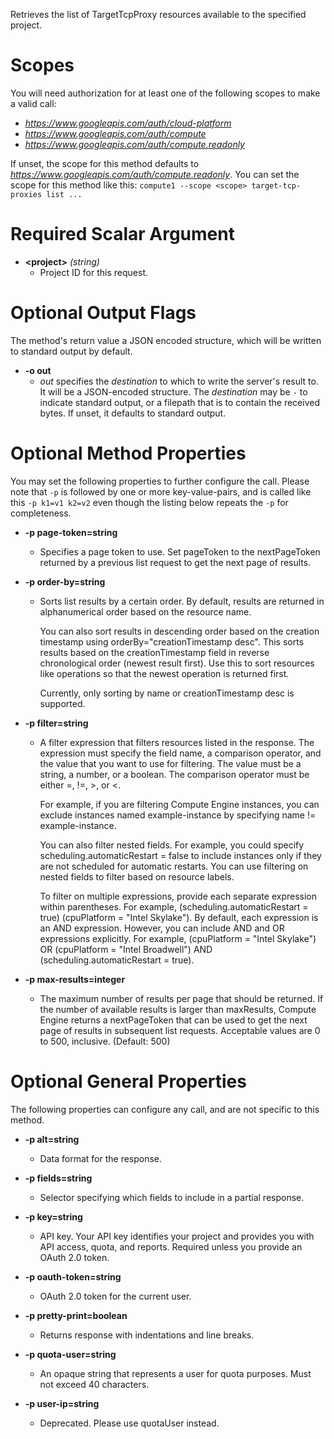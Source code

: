 Retrieves the list of TargetTcpProxy resources available to the specified project.
# Scopes

You will need authorization for at least one of the following scopes to make a valid call:

* *https://www.googleapis.com/auth/cloud-platform*
* *https://www.googleapis.com/auth/compute*
* *https://www.googleapis.com/auth/compute.readonly*

If unset, the scope for this method defaults to *https://www.googleapis.com/auth/compute.readonly*.
You can set the scope for this method like this: `compute1 --scope <scope> target-tcp-proxies list ...`
# Required Scalar Argument
* **&lt;project&gt;** *(string)*
    - Project ID for this request.

# Optional Output Flags

The method's return value a JSON encoded structure, which will be written to standard output by default.

* **-o out**
    - *out* specifies the *destination* to which to write the server's result to.
      It will be a JSON-encoded structure.
      The *destination* may be `-` to indicate standard output, or a filepath that is to contain the received bytes.
      If unset, it defaults to standard output.
# Optional Method Properties

You may set the following properties to further configure the call. Please note that `-p` is followed by one 
or more key-value-pairs, and is called like this `-p k1=v1 k2=v2` even though the listing below repeats the
`-p` for completeness.

* **-p page-token=string**
    - Specifies a page token to use. Set pageToken to the nextPageToken returned by a previous list request to get the next page of results.

* **-p order-by=string**
    - Sorts list results by a certain order. By default, results are returned in alphanumerical order based on the resource name.
        
        You can also sort results in descending order based on the creation timestamp using orderBy=&#34;creationTimestamp desc&#34;. This sorts results based on the creationTimestamp field in reverse chronological order (newest result first). Use this to sort resources like operations so that the newest operation is returned first.
        
        Currently, only sorting by name or creationTimestamp desc is supported.

* **-p filter=string**
    - A filter expression that filters resources listed in the response. The expression must specify the field name, a comparison operator, and the value that you want to use for filtering. The value must be a string, a number, or a boolean. The comparison operator must be either =, !=, &gt;, or &lt;.
        
        For example, if you are filtering Compute Engine instances, you can exclude instances named example-instance by specifying name != example-instance.
        
        You can also filter nested fields. For example, you could specify scheduling.automaticRestart = false to include instances only if they are not scheduled for automatic restarts. You can use filtering on nested fields to filter based on resource labels.
        
        To filter on multiple expressions, provide each separate expression within parentheses. For example, (scheduling.automaticRestart = true) (cpuPlatform = &#34;Intel Skylake&#34;). By default, each expression is an AND expression. However, you can include AND and OR expressions explicitly. For example, (cpuPlatform = &#34;Intel Skylake&#34;) OR (cpuPlatform = &#34;Intel Broadwell&#34;) AND (scheduling.automaticRestart = true).

* **-p max-results=integer**
    - The maximum number of results per page that should be returned. If the number of available results is larger than maxResults, Compute Engine returns a nextPageToken that can be used to get the next page of results in subsequent list requests. Acceptable values are 0 to 500, inclusive. (Default: 500)

# Optional General Properties

The following properties can configure any call, and are not specific to this method.

* **-p alt=string**
    - Data format for the response.

* **-p fields=string**
    - Selector specifying which fields to include in a partial response.

* **-p key=string**
    - API key. Your API key identifies your project and provides you with API access, quota, and reports. Required unless you provide an OAuth 2.0 token.

* **-p oauth-token=string**
    - OAuth 2.0 token for the current user.

* **-p pretty-print=boolean**
    - Returns response with indentations and line breaks.

* **-p quota-user=string**
    - An opaque string that represents a user for quota purposes. Must not exceed 40 characters.

* **-p user-ip=string**
    - Deprecated. Please use quotaUser instead.
